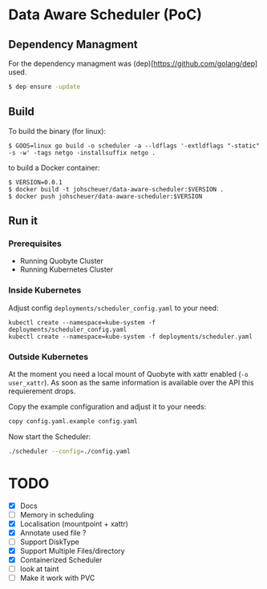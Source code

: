 # Data Aware Scheduler (PoC)

## Dependency Managment

For the dependency managment was (dep)[https://github.com/golang/dep] used.

```bash
$ dep ensure -update
```

## Build

To build the binary (for linux):

```
$ GOOS=linux go build -o scheduler -a --ldflags '-extldflags "-static" -s -w' -tags netgo -installsuffix netgo .
```

to build a Docker container:

```
$ VERSION=0.0.1
$ docker build -t johscheuer/data-aware-scheduler:$VERSION .
$ docker push johscheuer/data-aware-scheduler:$VERSION
```

## Run it 

### Prerequisites

- Running Quobyte Cluster
- Running Kubernetes Cluster

### Inside Kubernetes

Adjust config `deployments/scheduler_config.yaml` to your need:

```
kubectl create --namespace=kube-system -f deployments/scheduler_config.yaml
kubectl create --namespace=kube-system -f deployments/scheduler.yaml
```

### Outside Kubernetes

At the moment you need a local mount of Quobyte with xattr enabled (`-o user_xattr`). As soon as the same information is available over the API this requierement drops.

Copy the example configuration and adjust it to your needs:

```bash
copy config.yaml.example config.yaml
```

Now start the Scheduler:

```bash
./scheduler --config=./config.yaml

```

# TODO

- [X] Docs
- [ ] Memory in scheduling
- [X] Localisation (mountpoint + xattr)
- [X] Annotate used file ?
- [ ] Support DiskType
- [X] Support Multiple Files/directory
- [X] Containerized Scheduler
- [ ] look at taint
- [ ] Make it work with PVC